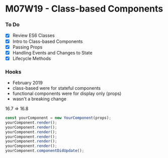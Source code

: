 # M07W19 - Class-based Components

### To Do
- [x] Review ES6 Classes
- [x] Intro to Class-based Components
- [x] Passing Props
- [x] Handling Events and Changes to State
- [x] Lifecycle Methods

### Hooks
* February 2019
* class-based were for stateful components
* functional components were for display only (props)
* wasn't a breaking change

16.7 => 16.8

```js
const yourComponent = new YourComponent(props);
yourComponent.render();
yourComponent.render();
yourComponent.render();
yourComponent.render();
yourComponent.render();
yourComponent.render();
yourComponent.componentDidUpdate();
```
























